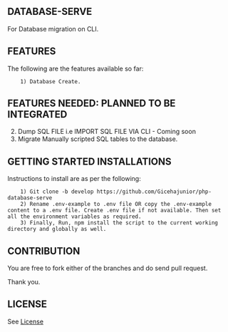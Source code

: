 ## DATABASE-SERVE
For Database migration on CLI.


## FEATURES
  The following are the features available so far:
  
        1) Database Create.
        
        
## FEATURES NEEDED: PLANNED TO BE INTEGRATED
  2) Dump SQL FILE i.e IMPORT SQL FILE VIA CLI - Coming soon
  3) Migrate Manually scripted SQL tables to the database.


## GETTING STARTED INSTALLATIONS
  Instructions to install are as per the following:
  
        1) Git clone -b develop https://github.com/Gicehajunior/php-database-serve
        2) Rename .env-example to .env file OR copy the .env-example content to a .env file. Create .env file if not available. Then set all the environment variables as required.
        3) Finally, Run, npm install the script to the current working directory and globally as well.
        
        
## CONTRIBUTION
  You are free to fork either of the branches and do send pull request.
  
  Thank you.
  
  
## LICENSE
  See <a href="https://github.com/Gicehajunior/php-database-serve/blob/main/LICENSE">License</a>
        
